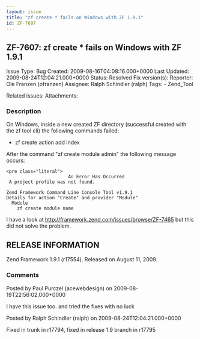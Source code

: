 ```yaml
---
layout: issue
title: "zf create * fails on Windows with ZF 1.9.1"
id: ZF-7607
---
```


ZF-7607: zf create \* fails on Windows with ZF 1.9.1
----------------------------------------------------

 Issue Type: Bug Created: 2009-08-16T04:08:16.000+0000 Last Updated: 2009-08-24T12:04:21.000+0000 Status: Resolved Fix version(s): 
 Reporter:  Ole Franzen (ofranzen)  Assignee:  Ralph Schindler (ralph)  Tags: - Zend\_Tool
 
 Related issues: 
 Attachments: 
### Description

On Windows, inside a new created ZF directory (successful created with the zf tool cli) the following commands failed:

- zf create action add index

After the command "zf create module admin" the following message occurs:

 
    <pre class="literal"> 
                           An Error Has Occurred
     A project profile was not found.
    
    Zend Framework Command Line Console Tool v1.9.1
    Details for action "Create" and provider "Module"
      Module
        zf create module name


I have a look at <http://framework.zend.com/issues/browse/ZF-7465> but this did not solve the problem.

RELEASE INFORMATION
-------------------

Zend Framework 1.9.1 (r17554). Released on August 11, 2009.

 

 

### Comments

Posted by Paul Purczel (acewebdesign) on 2009-08-19T22:56:02.000+0000

I have this issue too. and tried the fixes with no luck

 

 

Posted by Ralph Schindler (ralph) on 2009-08-24T12:04:21.000+0000

Fixed in trunk in r17794, fixed in release 1.9 branch in r17795

 

 